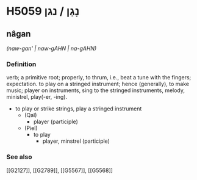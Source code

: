 # H5059 נָגַן / נגן

## nâgan

_(naw-gan' | naw-ɡAHN | na-ɡAHN)_

### Definition

verb; a primitive root; properly, to thrum, i.e., beat a tune with the fingers; expectation. to play on a stringed instrument; hence (generally), to make music; player on instruments, sing to the stringed instruments, melody, ministrel, play(-er, -ing).

- to play or strike strings, play a stringed instrument
    - (Qal)
        - player (participle)
    - (Piel)
        - to play
            - player, minstrel (participle)
### See also

[[G2127]], [[G2789]], [[G5567]], [[G5568]]

